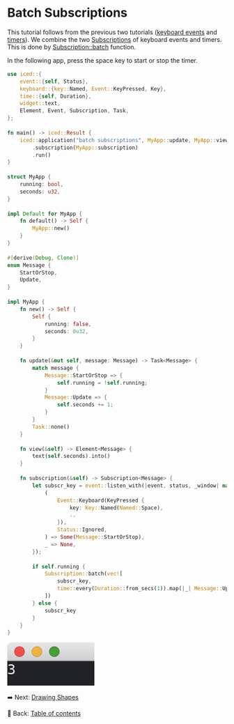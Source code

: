 # Batch Subscriptions

This tutorial follows from the previous two tutorials ([keyboard events](./producing_messages_by_keyboard_events.md) and [timers](./producing_messages_by_timers.md)).
We combine the two [Subscriptions](https://docs.rs/iced/0.12.1/iced/subscription/struct.Subscription.html) of keyboard events and timers.
This is done by [Subscription::batch](https://docs.rs/iced/0.12.1/iced/subscription/struct.Subscription.html#method.batch) function.

In the following app, press the space key to start or stop the timer.

```rust
use iced::{
    event::{self, Status},
    keyboard::{key::Named, Event::KeyPressed, Key},
    time::{self, Duration},
    widget::text,
    Element, Event, Subscription, Task,
};

fn main() -> iced::Result {
    iced::application("batch subscriptions", MyApp::update, MyApp::view)
        .subscription(MyApp::subscription)
        .run()
}

struct MyApp {
    running: bool,
    seconds: u32,
}

impl Default for MyApp {
    fn default() -> Self {
        MyApp::new()
    }
}

#[derive(Debug, Clone)]
enum Message {
    StartOrStop,
    Update,
}

impl MyApp {
    fn new() -> Self {
        Self {
            running: false,
            seconds: 0u32,
        }
    }

    fn update(&mut self, message: Message) -> Task<Message> {
        match message {
            Message::StartOrStop => {
                self.running = !self.running;
            }
            Message::Update => {
                self.seconds += 1;
            }
        }
        Task::none()
    }

    fn view(&self) -> Element<Message> {
        text(self.seconds).into()
    }

    fn subscription(&self) -> Subscription<Message> {
        let subscr_key = event::listen_with(|event, status, _window| match (event, status) {
            (
                Event::Keyboard(KeyPressed {
                    key: Key::Named(Named::Space),
                    ..
                }),
                Status::Ignored,
            ) => Some(Message::StartOrStop),
            _ => None,
        });

        if self.running {
            Subscription::batch(vec![
                subscr_key,
                time::every(Duration::from_secs(1)).map(|_| Message::Update),
            ])
        } else {
            subscr_key
        }
    }
}
```

![Batch subscriptions](./pic/batch_subscriptions.png)

:arrow_right:  Next: [Drawing Shapes](./drawing_shapes.md)

:blue_book: Back: [Table of contents](./../README.md)
